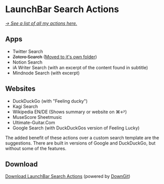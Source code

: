 # LaunchBar Search Actions

*[→ See a list of all my actions here.](https://ptujec.github.io/launchbar)* 

## Apps

- Twitter Search
- ~~Zotero Search~~ ([Moved to it's own folder](https://github.com/Ptujec/LaunchBar/tree/master/Zotero-Actions#readme))
- Notion Search
- iA Writer Search (with an excerpt of the content found in subtitle)
- Mindnode Search (with excerpt)

## Websites

- DuckDuckGo (with "Feeling ducky")
- Kagi Search
- Wikipedia EN/DE (Shows summary or website on ⌘↩)
- MuseScore Sheetmusic
- Ultimate-Guitar.Com
- Google Search (with DuckDuckGos version of Feeling Lucky)

The added benefit of these actions over a custom search template are the suggestions. There are built in versions of Google and DuckDuckGo, but without some of the features.

## Download

[Download LaunchBar Search Actions](https://minhaskamal.github.io/DownGit/#/home?url=https://github.com/Ptujec/LaunchBar/tree/master/Search-Actions) (powered by [DownGit](https://github.com/MinhasKamal/DownGit))
